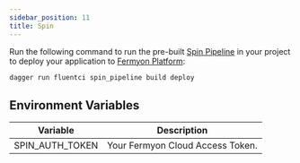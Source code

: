 ```yaml
---
sidebar_position: 11
title: Spin
---
```



Run the following command to run the pre-built [Spin Pipeline](https://github.com/fluent-ci-templates/spin-pipeline) in your project to deploy your application to [Fermyon Platform](https://www.fermyon.com/platform):

```bash
dagger run fluentci spin_pipeline build deploy
```

## Environment Variables

| Variable        | Description                      |
|-----------------|----------------------------------|
| SPIN_AUTH_TOKEN | Your Fermyon Cloud Access Token. |